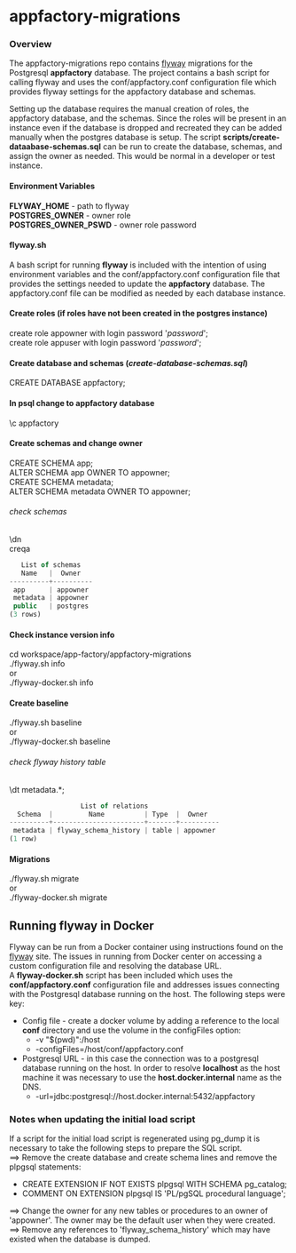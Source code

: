 # appfactory-migrations

### Overview
The appfactory-migrations repo contains [flyway](https://flywaydb.org/ "Flyway link") migrations for the 
Postgresql __appfactory__ database.  The project contains a bash script for calling flyway and uses the 
conf/appfactory.conf configuration file which provides flyway settings for the appfactory database and schemas.

Setting up the database requires the manual creation of roles, the appfactory database, and the schemas.  Since the roles
will be present in an instance even if the database is dropped and recreated they can be added manually when the postgres
database is setup.  The script __scripts/create-dataabase-schemas.sql__ can be run to create the database, schemas, and 
assign the owner as needed.  This would be normal in a developer or test instance.

#### Environment Variables
__FLYWAY_HOME__ - path to flyway  
__POSTGRES_OWNER__ - owner role  
__POSTGRES_OWNER_PSWD__ - owner role password  

#### flyway.sh
A bash script for running __flyway__ is included with the intention of using environment variables and the 
conf/appfactory.conf configuration file that provides the settings needed to update the __appfactory__ database.  The
appfactory.conf file can be modified as needed by each database instance.

#### Create roles (if roles have not been created in the postgres instance)
create role appowner with login password '*password*';  
create role appuser with login password '*password*';

#### Create database and schemas (*create-database-schemas.sql*)
CREATE DATABASE appfactory;  
#### In psql change to appfactory database
\c appfactory
#### Create schemas and change owner
CREATE SCHEMA app;  
ALTER SCHEMA app OWNER TO appowner;  
CREATE SCHEMA metadata;  
ALTER SCHEMA metadata OWNER TO appowner;
###### check schemas
\dn  
                       creqa
``` javascript
   List of schemas
   Name   |  Owner   
----------+----------
 app      | appowner
 metadata | appowner
 public   | postgres
(3 rows)
```

#### Check instance version info
cd workspace/app-factory/appfactory-migrations  
./flyway.sh info  
or   
./flyway-docker.sh info   

#### Create baseline
./flyway.sh baseline  
or   
./flyway-docker.sh baseline 
###### check flyway history table
\dt metadata.*;    
```javascript
                  List of relations  
  Schema  |         Name          | Type  |  Owner     
----------+-----------------------+-------+----------  
 metadata | flyway_schema_history | table | appowner  
(1 row)  
```

#### Migrations
./flyway.sh migrate  
or     
./flyway-docker.sh migrate   

## Running __flyway__ in Docker
Flyway can be run from a Docker container using instructions found on the [flyway](https://flywaydb.org/ "Flyway link") 
site.  The issues in running from Docker center on accessing a custom configuration file and resolving the database URL.  
A __flyway-docker.sh__ script has been included which uses the __conf/appfactory.conf__ configuration file and addresses
issues connecting with the Postgresql database running on the host.  The following steps were key:
* Config file - create a docker volume by adding a reference to the local __conf__ directory and use the volume in the
configFiles option:
  * -v "$(pwd)":/host
  * -configFiles=/host/conf/appfactory.conf
* Postgresql URL - in this case the connection was to a postgresql database running on the host.  In order to resolve 
__localhost__ as the host machine it was necessary to use the __host.docker.internal__ name as the DNS.
  * -url=jdbc:postgresql://host.docker.internal:5432/appfactory


### Notes when updating the initial load script
If a script for the initial load script is regenerated using pg_dump it is necessary to take the following steps to 
prepare the SQL script.   
==> Remove the create database and create schema lines and remove the plpgsql statements:   
* CREATE EXTENSION IF NOT EXISTS plpgsql WITH SCHEMA pg_catalog;  
* COMMENT ON EXTENSION plpgsql IS 'PL/pgSQL procedural language';
  
==> Change the owner for any new tables or procedures to an owner of 'appowner'.  The owner may be the default user when 
they were created.  
==> Remove any references to 'flyway_schema_history' which may have existed when the database is dumped.
